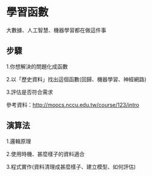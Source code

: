 # 學習函數

大數據、人工智慧、機器學習都在做這件事

## 步驟

1.你想解決的問題化成函數

2.以「歷史資料」找出這個函數(回歸、機器學習、神經網路)

3.評估是否符合需求

參考資料：http://moocs.nccu.edu.tw/course/123/intro

## 演算法

1.邏輯原理

2.使用時機、甚麼樣子的資料適合

3.程式實作(資料清理成甚麼樣子、建立模型、如何評估)
